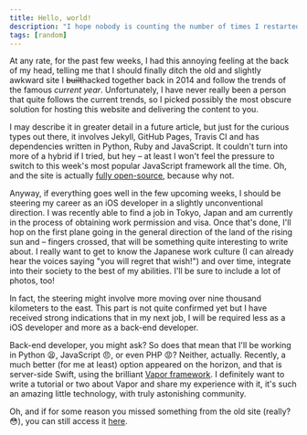 ```yaml
---
title: Hello, world!
description: "I hope nobody is counting the number of times I restarted my website. Do people actually still write blogs these days?"
tags: [random]
---
```


At any rate, for the past few weeks, I had this annoying feeling at the back of
my head, telling me that I should finally ditch the old and slightly awkward
site I ~~built~~hacked together back in 2014 and follow the trends of the famous
*current year*. Unfortunately, I have never really been a person that quite
follows the current trends, so I picked possibly the most obscure solution for
hosting this website and delivering the content to you.

I may describe it in greater detail in a future article, but just for the
curious types out there, it involves Jekyll, GitHub Pages, Travis CI and has
dependencies written in Python, Ruby and JavaScript. It couldn't turn into more
of a hybrid if I tried, but hey – at least I won't feel the pressure to switch
to this week's most popular JavaScript framework all the time. Oh, and the site
is actually [fully open-source](https://github.com/Cellane/milanvit.net),
because why not.

Anyway, if everything goes well in the few upcoming weeks, I should be steering
my career as an iOS developer in a slightly unconventional direction. I was
recently able to find a job in Tokyo, Japan and am currently in the process of
obtaining work permission and visa. Once that's done, I'll hop on the first
plane going in the general direction of the land of the rising sun and – fingers
crossed, that will be something quite interesting to write about. I really want
to get to know the Japanese work culture (I can already hear the voices saying
"you will regret that wish!") and over time, integrate into their society to the
best of my abilities. I'll be sure to include a lot of photos, too!

In fact, the steering might involve more moving over nine thousand kilometers
to the east. This part is not quite confirmed yet but I have received strong
indications that in my next job, I will be required less as a iOS developer and
more as a back-end developer.

Back-end developer, you might ask? So does that mean that I'll be working in
Python :tired_face:, JavaScript :angry:, or even PHP :rage:? Neither, actually.
Recently, a much better (for me at least) option appeared on the horizon, and
that is server-side Swift, using the brilliant
[Vapor framework](https://vapor.codes). I definitely want to write a tutorial
or two about Vapor and share my experience with it, it's such an amazing
little technology, with truly astonishing community.

Oh, and if for some reason you missed something from the old site (really?
:flushed:), you can still access it [here](https://old.milanvit.net).
